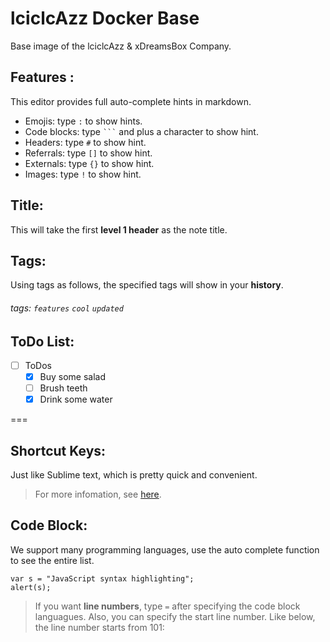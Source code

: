 # lciclcAzz Docker Base 
Base image of the lciclcAzz & xDreamsBox Company.

## Features :
This editor provides full auto-complete hints in markdown.
- Emojis: type `:` to show hints.
- Code blocks: type ` ``` ` and plus a character to show hint. <i hidden>```</i>
- Headers: type `#` to show hint.
- Referrals: type `[]` to show hint.
- Externals: type `{}` to show hint.
- Images: type `!` to show hint.

## Title:
This will take the first **level 1 header** as the note title.

## Tags:
Using tags as follows, the specified tags will show in your **history**.
###### tags: `features` `cool` `updated`

## ToDo List:
- [ ] ToDos
  - [x] Buy some salad
  - [ ] Brush teeth
  - [x] Drink some water

===
## Shortcut Keys:
Just like Sublime text, which is pretty quick and convenient.
> For more infomation, see [here](https://codemirror.net/demo/sublime.html).

  
## Code Block:
We support many programming languages, use the auto complete function to see the entire list.
```javascript=
var s = "JavaScript syntax highlighting";
alert(s);

```
> If you want **line numbers**, type `=` after specifying the code block languagues.
> Also, you can specify the start line number.
> Like below, the line number starts from 101:


